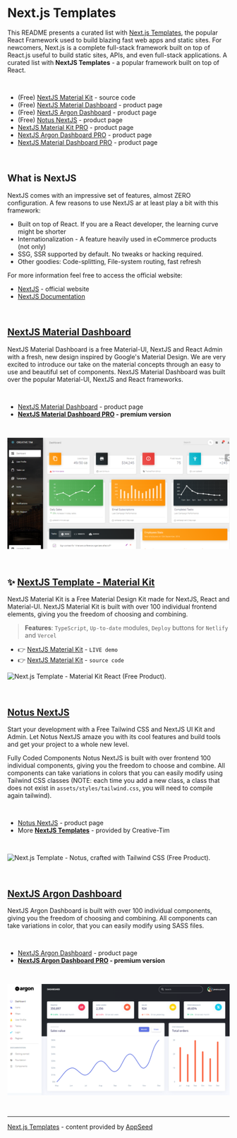 # Next.js Templates

This README presents a curated list with [Next.js Templates](https://blog.appseed.us/next-js-templates-curated-list/), the popular React Framework used to build blazing fast web apps and static sites. For newcomers, Next.js is a complete full-stack framework built on top of React.js useful to build static sites, APIs, and even full-stack applications.   A curated list with **NextJS Templates** - a popular framework built on top of React. 

<br />

- (Free) [NextJS Material Kit](https://github.com/app-generator/nextjs-material-kit) - source code
- (Free) [NextJS Material Dashboard](http://bit.ly/2Ko0Mb8) - product page
- (Free) [NextJS Argon Dashboard](http://bit.ly/3mkzRKu) - product page
- (Free) [Notus NextJS](http://bit.ly/2Lyr9vn) - product page
- [NextJS Material Kit PRO](http://bit.ly/3nmCSeu) - product page
- [NextJS Argon Dashboard PRO](http://bit.ly/2LwP7Hj) - product page
- [NextJS Material Dashboard PRO](http://bit.ly/2INGVl0) - product page

<br />

## What is NextJS

NextJS comes with an impressive set of features, almost ZERO configuration.  A few reasons to use NextJS ar at least play a bit with this framework:

- Built on top of React. If you are a React developer, the learning curve might be shorter
- Internationalization - A feature heavily used in eCommerce products (not only)
- SSG, SSR supported by default. No tweaks or hacking required.
- Other goodies: Code-splitting, File-system routing, fast refresh

For more information feel free to access the official website:

- [NextJS](https://nextjs.org/) - official website
- [NextJS Documentation](https://nextjs.org/docs/getting-started)

<br />

## [NextJS Material Dashboard](http://bit.ly/2Ko0Mb8)

NextJS Material Dashboard is a free Material-UI, NextJS and React Admin with a fresh, new design inspired by Google's Material Design. We are very excited to introduce our take on the material concepts through an easy to use and beautiful set of components. NextJS Material Dashboard was built over the popular Material-UI, NextJS and React frameworks.

<br />

- [NextJS Material Dashboard](http://bit.ly/2Ko0Mb8) - product page
- **[NextJS Material Dashboard PRO](http://bit.ly/2INGVl0) - premium version**

<br />

![Next.js Template - NextJS Material Dashboard (Free Product).](https://raw.githubusercontent.com/ui-themes/next-js-templates/main/media/next-js-template-material-dashboard.png)

<br />

## ✨ [NextJS Template - Material Kit](https://github.com/app-generator/nextjs-material-kit)

NextJS Material Kit is a Free Material Design Kit made for NextJS, React and Material-UI. NextJS Material Kit is built with over 100 individual frontend elements, giving you the freedom of choosing and combining. 

> **Features**: `TypeScript`, `Up-to-date` modules, `Deploy` buttons for `Netlify` and `Vercel`

- 👉 [NextJS Material Kit](https://nextjs-material-kit.appseed-srv1.com/) - `LIVE demo`
- 👉 [NextJS Material Kit](https://github.com/app-generator/nextjs-material-kit) - `source code`

![Next.js Template - Material Kit React (Free Product).](https://dev-to-uploads.s3.amazonaws.com/uploads/articles/u04lxrx85wbr9y2xk9kv.png)

<br />

## [Notus NextJS](http://bit.ly/2Lyr9vn)

Start your development with a Free Tailwind CSS and NextJS UI Kit and Admin. Let Notus NextJS amaze you with its cool features and build tools and get your project to a whole new level.

Fully Coded Components Notus NextJS is built with over frontend 100 individual components, giving you the freedom to choose and combine. All components can take variations in colors that you can easily modify using Tailwind CSS classes (NOTE: each time you add a new class, a class that does not exist in `assets/styles/tailwind.css`, you will need to compile again tailwind).

<br />

- [Notus NextJS](https://bit.ly/2Lyr9vn) - product page
- More **[NextJS Templates](https://bit.ly/3noTq5Q)** - provided by Creative-Tim

<br />

![Next.js Template - Notus, crafted with Tailwind CSS (Free Product).](https://raw.githubusercontent.com/admin-dashboards/react-dashboards/master/media/notus-react-tailwind-intro.gif)

<br />

## [NextJS Argon Dashboard](https://bit.ly/3mkzRKu)

NextJS Argon Dashboard is built with over 100 individual components, giving you the freedom of choosing and combining. All components can take variations in color, that you can easily modify using SASS files.

<br />

- [NextJS Argon Dashboard](https://bit.ly/3mkzRKu) - product page
- **[NextJS Argon Dashboard PRO](http://bit.ly/2LwP7Hj) - premium version**

<br />

![Next.js Template - NextJS Material Dashboard (Free Product).](https://raw.githubusercontent.com/ui-themes/next-js-templates/main/media/next-js-template-argon-dashboard.png)

<br />

---
[Next.js Templates](https://blog.appseed.us/next-js-templates-curated-list/) - content provided by [AppSeed](https://appseed.us/)
